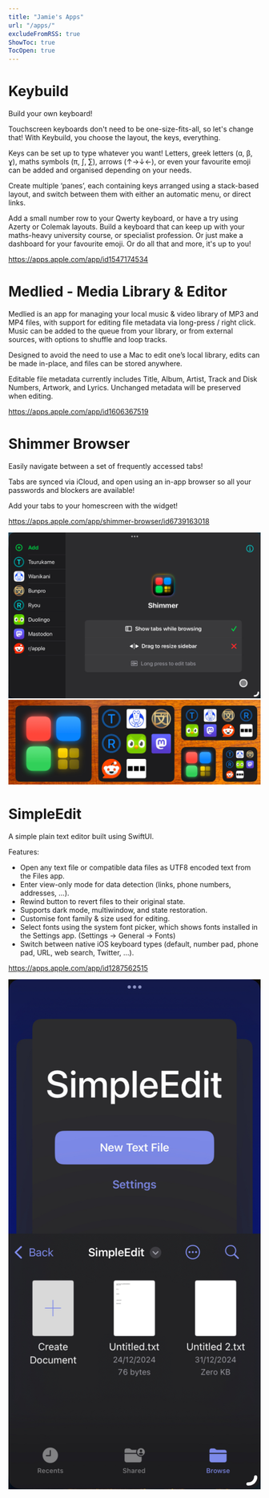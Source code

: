 ```yaml
---
title: "Jamie's Apps"
url: "/apps/"
excludeFromRSS: true
ShowToc: true
TocOpen: true
---
```


# Keybuild

Build your own keyboard!

Touchscreen keyboards don't need to be one-size-fits-all, so let's change that! With Keybuild, you choose the layout, the keys, everything.

Keys can be set up to type whatever you want! Letters, greek letters (ɑ, β, ɣ), maths symbols (π, ∫, ∑), arrows (↑→↓←), or even your favourite emoji can be added and organised depending on your needs.

Create multiple ‘panes’, each containing keys arranged using a stack-based layout, and switch between them with either an automatic menu, or direct links.

Add a small number row to your Qwerty keyboard, or have a try using Azerty or Colemak layouts. Build a keyboard that can keep up with your maths-heavy university course, or specialist profession. Or just make a dashboard for your favourite emoji. Or do all that and more, it's up to you!

https://apps.apple.com/app/id1547174534

# Medlied - Media Library & Editor

Medlied is an app for managing your local music & video library of MP3 and MP4 files, with support for editing file metadata via long-press / right click. Music can be added to the queue from your library, or from external sources, with options to shuffle and loop tracks.

Designed to avoid the need to use a Mac to edit one’s local library, edits can be made in-place, and files can be stored anywhere.

Editable file metadata currently includes Title, Album, Artist, Track and Disk Numbers, Artwork, and Lyrics. Unchanged metadata will be preserved when editing.

https://apps.apple.com/app/id1606367519

# Shimmer Browser

Easily navigate between a set of frequently accessed tabs!

Tabs are synced via iCloud, and open using an in-app browser so all your passwords and blockers are available!

Add your tabs to your homescreen with the widget!

https://apps.apple.com/app/shimmer-browser/id6739163018

![Shimmer Browser](Shimmer_Browser.jpeg)
![Shimmer Widgets](Shimmer_Widgets.jpeg)

# SimpleEdit

A simple plain text editor built using SwiftUI.

Features:
* Open any text file or compatible data files as UTF8 encoded text from the Files app.
* Enter view-only mode for data detection (links, phone numbers, addresses, …).
* Rewind button to revert files to their original state.
* Supports dark mode, multiwindow, and state restoration.
* Customise font family & size used for editing.
* Select fonts using the system font picker, which shows fonts installed in the Settings app. (Settings → General → Fonts)
* Switch between native iOS keyboard types (default, number pad, phone pad, URL, web search, Twitter, …).

https://apps.apple.com/app/id1287562515

![SimpleEdit](SimpleEdit.jpeg)